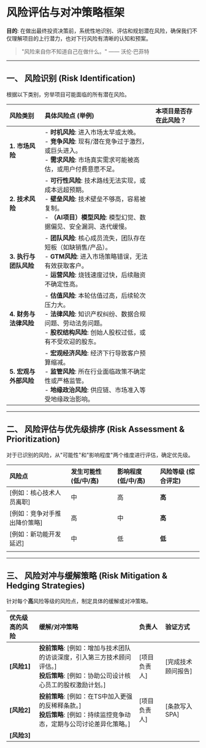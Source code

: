 # 风险评估与对冲策略框架

**目的**: 在做出最终投资决策前，系统性地识别、评估和规划潜在风险，确保我们不仅理解项目的上行潜力，也对下行风险有清晰的认知和预案。

> "风险来自你不知道自己在做什么。" —— 沃伦·巴菲特

---

## 一、 风险识别 (Risk Identification)

根据以下类别，穷举项目可能面临的所有潜在风险。

| 风险类别 | 具体风险点 (举例) | 本项目是否存在此风险？ |
| :--- | :--- | :--- |
| **1. 市场风险** | - **时机风险**: 进入市场太早或太晚。<br>- **竞争风险**: 现有/潜在竞争过于激烈，或巨头进入。<br>- **需求风险**: 市场真实需求可能被高估，或用户付费意愿不足。| |
| **2. 技术风险** | - **可行性风险**: 技术路线无法实现，或成本远超预期。<br>- **壁垒风险**: 技术壁垒不够高，容易被复制。<br>- **（AI项目）模型风险**: 模型幻觉、数据偏见、安全漏洞、迭代缓慢。| |
| **3. 执行与团队风险**| - **团队风险**: 核心成员流失，团队存在短板（如缺销售/产品）。<br>- **GTM风险**: 进入市场策略错误，无法有效获取客户。<br>- **运营风险**: 烧钱速度过快，后续融资不确定性高。| |
| **4. 财务与法律风险**| - **估值风险**: 本轮估值过高，后续轮次压力大。<br>- **法律风险**: 知识产权纠纷、数据合规问题、劳动法务问题。<br>- **股权结构风险**: 创始人股权过低，或有不受欢迎的股东。| |
| **5. 宏观与外部风险**| - **宏观经济风险**: 经济下行导致客户预算缩减。<br>- **监管风险**: 所在行业面临政策不确定性或严格监管。<br>- **地缘政治风险**: 供应链、市场准入等受地缘政治影响。| |

---

## 二、 风险评估与优先级排序 (Risk Assessment & Prioritization)

对于已识别的风险，从"可能性"和"影响程度"两个维度进行评估，确定优先级。

| 风险点 | 发生可能性 (低/中/高) | 影响程度 (低/中/高) | 风险等级 (综合评定) |
| :--- | :--- | :--- | :--- |
| [例如：核心技术人员离职] | 中 | 高 | **高** |
| [例如：竞争对手推出降价策略]| 高 | 中 | **高** |
| [例如：新功能开发延迟] | 中 | 低 | **低** |
| | | | |

---

## 三、 风险对冲与缓解策略 (Risk Mitigation & Hedging Strategies)

针对每个**高**风险等级的风险点，制定具体的缓解或对冲策略。

| 优先级高的风险 | 缓解/对冲策略 | 负责人 | 验证方式 |
| :--- | :--- | :--- | :--- |
| **[风险1]** | **投前策略**: [例如：增加与技术团队的访谈深度，引入第三方技术顾问评估。]<br>**投后策略**: [例如：协助公司设计核心员工的股权激励计划。] | [项目负责人] | [完成技术顾问报告] |
| **[风险2]** | **投前策略**: [例如：在TS中加入更强的反稀释条款。]<br>**投后策略**: [例如：持续监控竞争动态，定期与公司讨论差异化策略。] | [项目负责人] | [条款写入SPA] |
| **[风险3]** | | | |  
